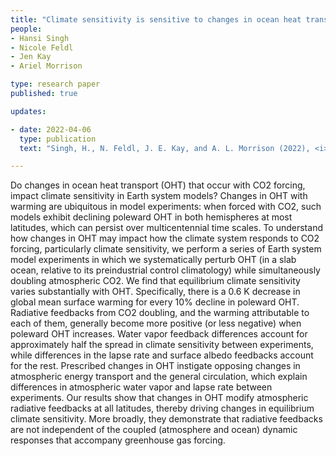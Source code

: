 ```yaml
---
title: "Climate sensitivity is sensitive to changes in ocean heat transport"
people:
- Hansi Singh 
- Nicole Feldl
- Jen Kay
- Ariel Morrison

type: research paper
published: true

updates:

- date: 2022-04-06
  type: publication
  text: "Singh, H., N. Feldl, J. E. Kay, and A. L. Morrison (2022), <i>Journal of Climate</i>, 35(9), 2653–2674, [doi:10.1175/JCLI-D-21-0674.1](https://doi.org/10.1175/JCLI-D-21-0674.1)."

---
```


Do changes in ocean heat transport (OHT) that occur with CO2 forcing, impact climate sensitivity in Earth system models? Changes in OHT with warming are ubiquitous in model experiments: when forced with CO2, such models exhibit declining poleward OHT in both hemispheres at most latitudes, which can persist over multicentennial time scales. To understand how changes in OHT may impact how the climate system responds to CO2 forcing, particularly climate sensitivity, we perform a series of Earth system model experiments in which we systematically perturb OHT (in a slab ocean, relative to its preindustrial control climatology) while simultaneously doubling atmospheric CO2. We find that equilibrium climate sensitivity varies substantially with OHT. Specifically, there is a 0.6 K decrease in global mean surface warming for every 10% decline in poleward OHT. Radiative feedbacks from CO2 doubling, and the warming attributable to each of them, generally become more positive (or less negative) when poleward OHT increases. Water vapor feedback differences account for approximately half the spread in climate sensitivity between experiments, while differences in the lapse rate and surface albedo feedbacks account for the rest. Prescribed changes in OHT instigate opposing changes in atmospheric energy transport and the general circulation, which explain differences in atmospheric water vapor and lapse rate between experiments. Our results show that changes in OHT modify atmospheric radiative feedbacks at all latitudes, thereby driving changes in equilibrium climate sensitivity. More broadly, they demonstrate that radiative feedbacks are not independent of the coupled (atmosphere and ocean) dynamic responses that accompany greenhouse gas forcing.

